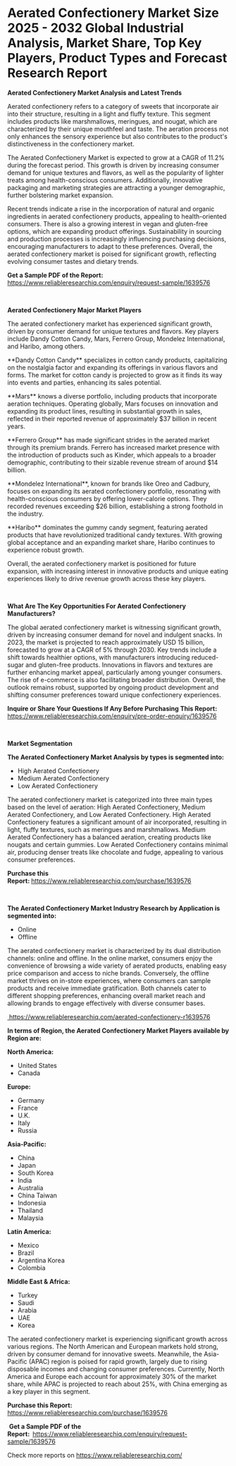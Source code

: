 <p><h1>Aerated Confectionery Market Size 2025 - 2032 Global Industrial Analysis, Market Share, Top Key Players, Product Types and Forecast Research Report</h1></p><p><strong>Aerated Confectionery Market Analysis and Latest Trends</strong></p>
<p><p>Aerated confectionery refers to a category of sweets that incorporate air into their structure, resulting in a light and fluffy texture. This segment includes products like marshmallows, meringues, and nougat, which are characterized by their unique mouthfeel and taste. The aeration process not only enhances the sensory experience but also contributes to the product's distinctiveness in the confectionery market.</p><p>The Aerated Confectionery Market is expected to grow at a CAGR of 11.2% during the forecast period. This growth is driven by increasing consumer demand for unique textures and flavors, as well as the popularity of lighter treats among health-conscious consumers. Additionally, innovative packaging and marketing strategies are attracting a younger demographic, further bolstering market expansion.</p><p>Recent trends indicate a rise in the incorporation of natural and organic ingredients in aerated confectionery products, appealing to health-oriented consumers. There is also a growing interest in vegan and gluten-free options, which are expanding product offerings. Sustainability in sourcing and production processes is increasingly influencing purchasing decisions, encouraging manufacturers to adapt to these preferences. Overall, the aerated confectionery market is poised for significant growth, reflecting evolving consumer tastes and dietary trends.</p></p>
<p><strong>Get a Sample PDF of the Report:&nbsp;</strong> <a href="https://www.reliableresearchiq.com/enquiry/request-sample/1639576?utm_campaign=2226&utm_medium=2&utm_source=Github&utm_content=ia&utm_term=08022025&utm_id=aerated-confectionery">https://www.reliableresearchiq.com/enquiry/request-sample/1639576</a></p>
<p>&nbsp;</p>
<p><strong>Aerated Confectionery Major Market Players</strong></p>
<p><p>The aerated confectionery market has experienced significant growth, driven by consumer demand for unique textures and flavors. Key players include Dandy Cotton Candy, Mars, Ferrero Group, Mondelez International, and Haribo, among others.</p><p>**Dandy Cotton Candy** specializes in cotton candy products, capitalizing on the nostalgia factor and expanding its offerings in various flavors and forms. The market for cotton candy is projected to grow as it finds its way into events and parties, enhancing its sales potential.</p><p>**Mars** knows a diverse portfolio, including products that incorporate aeration techniques. Operating globally, Mars focuses on innovation and expanding its product lines, resulting in substantial growth in sales, reflected in their reported revenue of approximately $37 billion in recent years.</p><p>**Ferrero Group** has made significant strides in the aerated market through its premium brands. Ferrero has increased market presence with the introduction of products such as Kinder, which appeals to a broader demographic, contributing to their sizable revenue stream of around $14 billion.</p><p>**Mondelez International**, known for brands like Oreo and Cadbury, focuses on expanding its aerated confectionery portfolio, resonating with health-conscious consumers by offering lower-calorie options. They recorded revenues exceeding $26 billion, establishing a strong foothold in the industry.</p><p>**Haribo** dominates the gummy candy segment, featuring aerated products that have revolutionized traditional candy textures. With growing global acceptance and an expanding market share, Haribo continues to experience robust growth.</p><p>Overall, the aerated confectionery market is positioned for future expansion, with increasing interest in innovative products and unique eating experiences likely to drive revenue growth across these key players.</p></p>
<p>&nbsp;</p>
<p><strong>What Are The Key Opportunities For Aerated Confectionery Manufacturers?</strong></p>
<p><p>The global aerated confectionery market is witnessing significant growth, driven by increasing consumer demand for novel and indulgent snacks. In 2023, the market is projected to reach approximately USD 15 billion, forecasted to grow at a CAGR of 5% through 2030. Key trends include a shift towards healthier options, with manufacturers introducing reduced-sugar and gluten-free products. Innovations in flavors and textures are further enhancing market appeal, particularly among younger consumers. The rise of e-commerce is also facilitating broader distribution. Overall, the outlook remains robust, supported by ongoing product development and shifting consumer preferences toward unique confectionery experiences.</p></p>
<p><strong>Inquire or Share Your Questions If Any Before Purchasing This Report:</strong> <a href="https://www.reliableresearchiq.com/enquiry/pre-order-enquiry/1639576?utm_campaign=2226&utm_medium=2&utm_source=Github&utm_content=ia&utm_term=08022025&utm_id=aerated-confectionery">https://www.reliableresearchiq.com/enquiry/pre-order-enquiry/1639576</a></p>
<p>&nbsp;</p>
<p><strong>Market Segmentation</strong></p>
<p><strong>The Aerated Confectionery Market Analysis by types is segmented into:</strong></p>
<p><ul><li>High Aerated Confectionery</li><li>Medium Aerated Confectionery</li><li>Low Aerated Confectionery</li></ul></p>
<p><p>The aerated confectionery market is categorized into three main types based on the level of aeration: High Aerated Confectionery, Medium Aerated Confectionery, and Low Aerated Confectionery. High Aerated Confectionery features a significant amount of air incorporated, resulting in light, fluffy textures, such as meringues and marshmallows. Medium Aerated Confectionery has a balanced aeration, creating products like nougats and certain gummies. Low Aerated Confectionery contains minimal air, producing denser treats like chocolate and fudge, appealing to various consumer preferences.</p></p>
<p><strong>Purchase this Report:&nbsp;</strong><a href="https://www.reliableresearchiq.com/purchase/1639576?utm_campaign=2226&utm_medium=2&utm_source=Github&utm_content=ia&utm_term=08022025&utm_id=aerated-confectionery">https://www.reliableresearchiq.com/purchase/1639576</a></p>
<p>&nbsp;</p>
<p><strong>The Aerated Confectionery Market Industry Research by Application is segmented into:</strong></p>
<p><ul><li>Online</li><li>Offline</li></ul></p>
<p><p>The aerated confectionery market is characterized by its dual distribution channels: online and offline. In the online market, consumers enjoy the convenience of browsing a wide variety of aerated products, enabling easy price comparison and access to niche brands. Conversely, the offline market thrives on in-store experiences, where consumers can sample products and receive immediate gratification. Both channels cater to different shopping preferences, enhancing overall market reach and allowing brands to engage effectively with diverse consumer bases.</p></p>
<p><a href="https://www.reliableresearchiq.com/aerated-confectionery-r1639576?utm_campaign=2226&utm_medium=2&utm_source=Github&utm_content=ia&utm_term=08022025&utm_id=aerated-confectionery">&nbsp;https://www.reliableresearchiq.com/aerated-confectionery-r1639576</a></p>
<p><strong>In terms of Region, the Aerated Confectionery Market Players available by Region are:</strong></p>
<p>
    <p> <strong> North America: </strong>
        <ul>
            <li>United States</li>
            <li>Canada</li>
        </ul>
        </p> 
    <p> <strong> Europe: </strong>
        <ul>
            <li>Germany</li>
            <li>France</li>
            <li>U.K.</li>
            <li>Italy</li>
            <li>Russia</li>
        </ul>
        </p> 
    <p> <strong> Asia-Pacific: </strong>
        <ul>
            <li>China</li>
            <li>Japan</li>
            <li>South Korea</li>
            <li>India</li>
            <li>Australia</li>
            <li>China Taiwan</li>
            <li>Indonesia</li>
            <li>Thailand</li>
            <li>Malaysia</li>
        </ul>
        </p> 
    <p> <strong> Latin America: </strong>
        <ul>
            <li>Mexico</li>
            <li>Brazil</li>
            <li>Argentina Korea</li>
            <li>Colombia</li>
        </ul>
        </p> 
    <p> <strong> Middle East & Africa: </strong>
        <ul>
            <li>Turkey</li>
            <li>Saudi</li>
            <li>Arabia</li>
            <li>UAE</li>
            <li>Korea</li>
        </ul>
    </p>
    </p>
<p><p>The aerated confectionery market is experiencing significant growth across various regions. The North American and European markets hold strong, driven by consumer demand for innovative sweets. Meanwhile, the Asia-Pacific (APAC) region is poised for rapid growth, largely due to rising disposable incomes and changing consumer preferences. Currently, North America and Europe each account for approximately 30% of the market share, while APAC is projected to reach about 25%, with China emerging as a key player in this segment.</p></p>
<p><strong>Purchase this Report: </strong><a href="https://www.reliableresearchiq.com/purchase/1639576?utm_campaign=2226&utm_medium=2&utm_source=Github&utm_content=ia&utm_term=08022025&utm_id=aerated-confectionery">https://www.reliableresearchiq.com/purchase/1639576</a></p>
<p>&nbsp;<strong>Get a Sample PDF of the Report:&nbsp;&nbsp;</strong><a href="https://www.reliableresearchiq.com/enquiry/request-sample/1639576?utm_campaign=2226&utm_medium=2&utm_source=Github&utm_content=ia&utm_term=08022025&utm_id=aerated-confectionery">https://www.reliableresearchiq.com/enquiry/request-sample/1639576</a></p>
<p><strong></strong></p>
<p>Check more reports on <a href="https://www.reliableresearchiq.com/?utm_campaign=2226&utm_medium=2&utm_source=Github&utm_content=ia&utm_term=08022025&utm_id=aerated-confectionery">https://www.reliableresearchiq.com/</a></p>